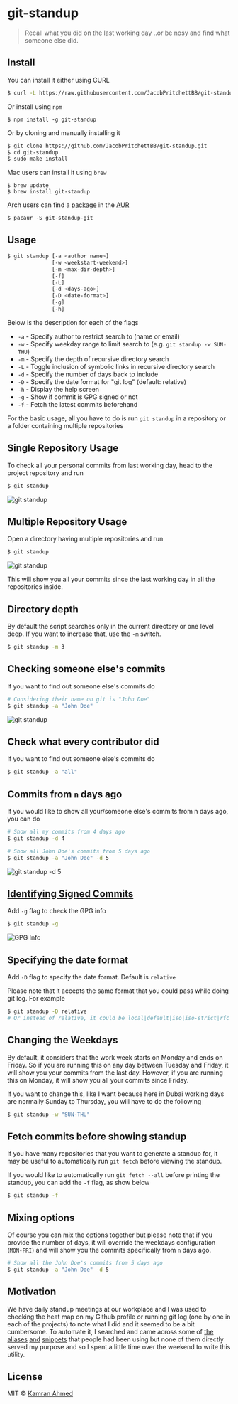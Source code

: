# git-standup

> Recall what you did on the last working day ..or be nosy and find what someone else did.

## Install

You can install it either using CURL

```bash
$ curl -L https://raw.githubusercontent.com/JacobPritchettBB/git-standup/master/installer.sh | sudo sh
```

Or install using `npm`

```
$ npm install -g git-standup
```

Or by cloning and manually installing it

```bash
$ git clone https://github.com/JacobPritchettBB/git-standup.git
$ cd git-standup
$ sudo make install
```

Mac users can install it using `brew`

```
$ brew update
$ brew install git-standup
```

Arch users can find a [package](https://aur.archlinux.org/packages/git-standup-git/) in the [AUR](https://aur.archlinux.org/)

```
$ pacaur -S git-standup-git
```

## Usage

```bash
$ git standup [-a <author name>] 
              [-w <weekstart-weekend>] 
              [-m <max-dir-depth>]
              [-f]
              [-L]
              [-d <days-ago>]
              [-D <date-format>] 
              [-g] 
              [-h]
```

Below is the description for each of the flags

- `-a`      - Specify author to restrict search to (name or email)
- `-w`      - Specify weekday range to limit search to (e.g. `git standup -w SUN-THU`)
- `-m`      - Specify the depth of recursive directory search
- `-L`      - Toggle inclusion of symbolic links in recursive directory search
- `-d`      - Specify the number of days back to include
- `-D`      - Specify the date format for "git log" (default: relative)
- `-h`      - Display the help screen
- `-g`      - Show if commit is GPG signed or not
- `-f`      - Fetch the latest commits beforehand

For the basic usage, all you have to do is run `git standup` in a repository or a folder containing multiple repositories

## Single Repository Usage

To check all your personal commits from last working day, head to the project repository and run

```bash
$ git standup
```

![git standup](http://i.imgur.com/wyo4s9E.gif)

## Multiple Repository Usage
Open a directory having multiple repositories and run

```bash
$ git standup
```

![git standup](http://i.imgur.com/4xmkA49.gif)

This will show you all your commits since the last working day in all the repositories inside. 

## Directory depth

By default the script searches only in the current directory or one
level deep. If you want to increase that, use the `-m` switch.

```bash
$ git standup -m 3
```

## Checking someone else's commits

If you want to find out someone else's commits do

```bash
# Considering their name on git is "John Doe"
$ git standup -a "John Doe"
```
![git standup](http://i.imgur.com/sYICxW8.gif)

## Check what every contributor did

If you want to find out someone else's commits do

```bash
$ git standup -a "all"
```

## Commits from `n` days ago

If you would like to show all your/someone else's commits from n days ago, you can do

```bash
# Show all my commits from 4 days ago
$ git standup -d 4

# Show all John Doe's commits from 5 days ago
$ git standup -a "John Doe" -d 5
```

![git standup -d 5](http://i.imgur.com/j7Ma760.gif)

## [Identifying Signed Commits](https://git-scm.com/book/en/v2/Git-Tools-Signing-Your-Work)

Add `-g` flag to check the GPG info

```bash
$ git standup -g
```

![GPG Info](http://i.imgur.com/bwJzPft.gif)

## Specifying the date format

Add `-D` flag to specify the date format. Default is `relative`

Please note that it accepts the same format that you could pass while doing git log. For example

```bash
$ git standup -D relative
# Or instead of relative, it could be local|default|iso|iso-strict|rfc|short|raw etc
```

## Changing the Weekdays

By default, it considers that the work week starts on Monday and ends on Friday. So if you are running this on any day between Tuesday and Friday, it will show you your commits from the last day. However, if you are running this on Monday, it will show you all your commits since Friday.

If you want to change this, like I want because here in Dubai working days are normally Sunday to Thursday, you will have to do the following

```bash
$ git standup -w "SUN-THU"
```

## Fetch commits before showing standup

If you have many repositories that you want to generate a standup for, it may be useful to automatically run `git fetch` before viewing the standup.

If you would like to automatically run `git fetch --all` before printing the standup, you can add the `-f` flag, as show below

```bash
$ git standup -f
```

## Mixing options

Of course you can mix the options together but please note that if you provide the number of days, it will override the weekdays configuration (`MON-FRI`) and will show you the commits specifically from `n` days ago.

```bash
# Show all the John Doe's commits from 5 days ago
$ git standup -a "John Doe" -d 5
```

## Motivation

We have daily standup meetings at our workplace and I was used to checking the heat map on my Github profile or running git log (one by one in each of the projects) to note what I did and it seemed to be a bit cumbersome. To automate it, I searched and came across some of [the](http://code.joejag.com/2013/everyday-git-aliases.html) [aliases](https://coderwall.com/p/f4shwg/git-for-daily-standup) [and](https://gist.github.com/pathikrit/fb75ba009960c4ed9ddf) [snippets](https://github.com/stephenmathieson/git-standup) that people had been using but none of them directly served my purpose and so I spent a little time over the weekend to write this utility.


## License

MIT © [Kamran Ahmed](http://kamranahmed.info)
